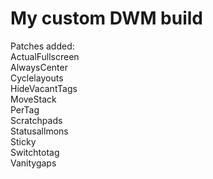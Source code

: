 # My custom DWM build

Patches added:  
ActualFullscreen  
AlwaysCenter  
Cyclelayouts  
HideVacantTags  
MoveStack  
PerTag  
Scratchpads  
Statusallmons  
Sticky  
Switchtotag  
Vanitygaps